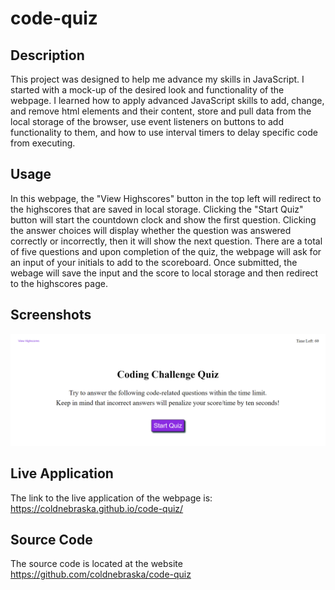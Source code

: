 # code-quiz

## Description
This project was designed to help me advance my skills in JavaScript. I started with a mock-up of the desired look and functionality of the webpage. I learned how to apply advanced JavaScript skills to add, change, and remove html elements and their content, store and pull data from the local storage of the browser, use event listeners on buttons to add functionality to them, and how to use interval timers to delay specific code from executing.

## Usage
In this webpage, the "View Highscores" button in the top left will redirect to the highscores that are saved in local storage. Clicking the "Start Quiz" button will start the countdown clock and show the first question. Clicking the answer choices will display whether the question was answered correctly or incorrectly, then it will show the next question. There are a total of five questions and upon completion of the quiz, the webpage will ask for an input of your initials to add to the scoreboard. Once submitted, the webage will save the input and the score to local storage and then redirect to the highscores page.

## Screenshots
![Alt text](./assets/images/image.png)

## Live Application
The link to the live application of the webpage is: https://coldnebraska.github.io/code-quiz/

## Source Code
The source code is located at the website https://github.com/coldnebraska/code-quiz
